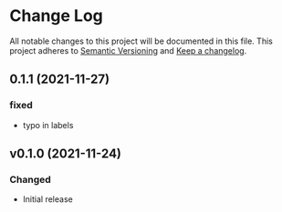 # Change Log
All notable changes to this project will be documented in this file.
This project adheres to [Semantic Versioning](http://semver.org/) and [Keep a changelog](https://github.com/olivierlacan/keep-a-changelog).

 <!--next-version-placeholder-->

## 0.1.1 (2021-11-27)
### fixed
- typo in labels

## v0.1.0 (2021-11-24)
### Changed
- Initial release
